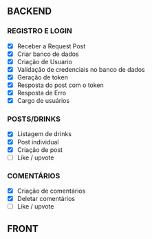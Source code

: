 ## BACKEND

### REGISTRO E LOGIN

- [x] Receber a Request Post
- [x] Criar banco de dados
- [x] Criação de Usuario
- [x] Validação de credenciais no banco de dados
- [x] Geração de token
- [x] Resposta do post com o token
- [x] Resposta de Erro
- [x] Cargo de usuários

### POSTS/DRINKS

- [x] Listagem de drinks
- [x] Post individual
- [x] Criação de post
- [ ] Like / upvote

### COMENTÁRIOS

- [x] Criação de comentários
- [x] Deletar comentários
- [ ] Like / upvote

## FRONT
